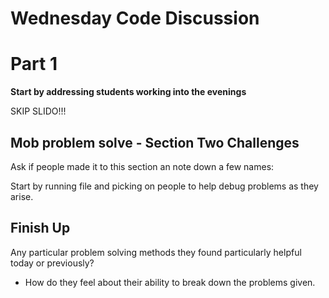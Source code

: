 # Wednesday Code Discussion

# Part 1

**Start by addressing students working into the evenings**

SKIP SLIDO!!!

<!-- Slido poll:

https://admin.sli.do/event/bExaZ1Pk2x3UgBdhN4YpJf/polls

Get people to tell me their favourite bands/artists in the question box they see.

- How do they feel about their ability to break down the problems given.

- Any particular problem solving methods they found particularly helpful today or previously. -->

## Mob problem solve - Section Two Challenges

Ask if people made it to this section an note down a few names:

Start by running file and picking on people to help debug problems as they arise.

## Finish Up

Any particular problem solving methods they found particularly helpful today or previously?

- How do they feel about their ability to break down the problems given.

